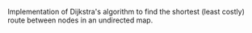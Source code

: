 Implementation of Dijkstra's algorithm to find the shortest (least costly) route between nodes in an undirected map. 
